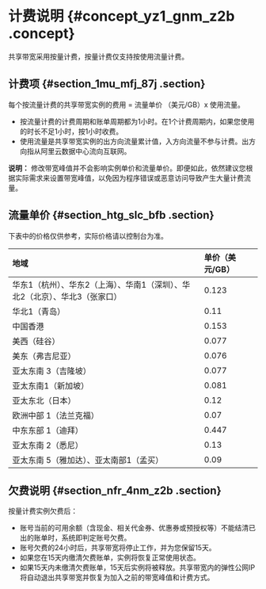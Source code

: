 # 计费说明 {#concept_yz1_gnm_z2b .concept}

共享带宽采用按量计费，按量计费仅支持按使用流量计费。

## 计费项 {#section_1mu_mfj_87j .section}

每个按流量计费的共享带宽实例的费用 = 流量单价 （美元/GB）x 使用流量。

-   按流量计费的计费周期和账单周期都为1小时。在1个计费周期内，如果您使用的时长不足1小时，按1小时收费。
-   使用流量是共享带宽实例的出方向流量累计值，入方向流量不参与计费。出方向指从阿里云数据中心流向互联网。

**说明：** 修改带宽峰值并不会影响实例单价和流量单价。即便如此，依然建议您根据实际需求来设置带宽峰值，以免因为程序错误或恶意访问导致产生大量计费流量。

## 流量单价 {#section_htg_slc_bfb .section}

下表中的价格仅供参考，实际价格请以控制台为准。

|地域|单价（美元/GB）|
|:-|:--------|
|华东1（杭州）、华东2（上海）、华南1（深圳）、华北2（北京）、华北3（张家口）|0.123|
|华北1（青岛）|0.11|
|中国香港|0.153|
|美西（硅谷）|0.077|
|美东（弗吉尼亚）|0.076|
|亚太东南 3（吉隆坡）|0.077|
|亚太东南1（新加坡）|0.081|
|亚太东北（日本）|0.12|
|欧洲中部 1（法兰克福）|0.07|
|中东东部 1（迪拜）|0.447|
|亚太东南 2（悉尼）|0.13|
|亚太东南 5（雅加达）、亚太南部1（孟买）|0.09|

## 欠费说明 {#section_nfr_4nm_z2b .section}

按量计费实例欠费后：

-   账号当前的可用余额（含现金、相关代金券、优惠券或预授权等）不能结清已出的账单时，系统即判定账号欠费。
-   账号欠费的24小时后，共享带宽将停止工作，并为您保留15天。
-   如果您在15天内缴清欠费账单，实例将恢复正常使用状态。
-   如果15天内未缴清欠费账单，15天后实例将被释放。共享带宽内的弹性公网IP将自动退出共享带宽并恢复为加入之前的带宽峰值和计费方式。

